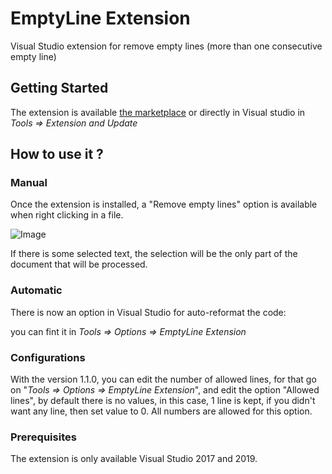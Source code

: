 
# EmptyLine Extension

  

Visual Studio extension for remove empty lines (more than one consecutive empty line)

  

## Getting Started

  

The extension is available [the marketplace](https://marketplace.visualstudio.com/items?itemName=Mybiblipi.EmptyLineExtention) or directly in Visual studio in *Tools => Extension and Update*

  

## How to use it ?

  

### Manual

  

Once the extension is installed, a "Remove empty lines" option is available when right clicking in a file.

  

![Image](https://i.goopics.net/3qgW8.png)

  

If there is some selected text, the selection will be the only part of the document that will be processed.

  

### Automatic

  

There is now an option in Visual Studio for auto-reformat the code:

you can fint it in *Tools => Options => EmptyLine Extension*

  
### Configurations

With the version 1.1.0, you can edit the number of allowed lines, for that go on "*Tools => Options => EmptyLine Extension*", and edit the option "Allowed lines", by default there is no values, in this case, 1 line is kept, if you didn't want any line, then set value to 0. All numbers are allowed for this option.
  

### Prerequisites

  

The extension is only available Visual Studio 2017 and 2019.
